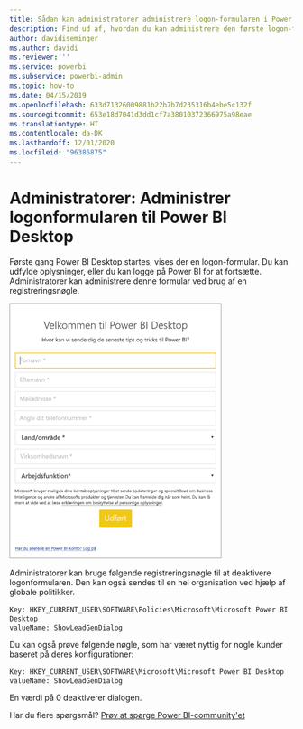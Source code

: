```yaml
---
title: Sådan kan administratorer administrere logon-formularen i Power BI Desktop
description: Find ud af, hvordan du kan administrere den første logon-formular, når Power BI Desktop åbnes.
author: davidiseminger
ms.author: davidi
ms.reviewer: ''
ms.service: powerbi
ms.subservice: powerbi-admin
ms.topic: how-to
ms.date: 04/15/2019
ms.openlocfilehash: 633d71326009881b22b7b7d235316b4ebe5c132f
ms.sourcegitcommit: 653e18d7041d3dd1cf7a38010372366975a98eae
ms.translationtype: HT
ms.contentlocale: da-DK
ms.lasthandoff: 12/01/2020
ms.locfileid: "96386875"
---
```

# <a name="administrators-manage-the-power-bi-desktop-sign-in-form"></a>Administratorer: Administrer logonformularen til Power BI Desktop
Første gang Power BI Desktop startes, vises der en logon-formular. Du kan udfylde oplysninger, eller du kan logge på Power BI for at fortsætte. Administratorer kan administrere denne formular ved brug af en registreringsnøgle. 

![Skærmbillede af en formular til det første Power BI-logon.](media/desktop-admin-sign-in-form/sign-in-form.png)

Administratorer kan bruge følgende registreringsnøgle til at deaktivere logonformularen. Den kan også sendes til en hel organisation ved hjælp af globale politikker.

```
Key: HKEY_CURRENT_USER\SOFTWARE\Policies\Microsoft\Microsoft Power BI Desktop
valueName: ShowLeadGenDialog
```
Du kan også prøve følgende nøgle, som har været nyttig for nogle kunder baseret på deres konfigurationer:

```
Key: HKEY_CURRENT_USER\SOFTWARE\Microsoft\Microsoft Power BI Desktop
valueName: ShowLeadGenDialog
```

En værdi på 0 deaktiverer dialogen.




Har du flere spørgsmål? [Prøv at spørge Power BI-community'et](https://community.powerbi.com/)

